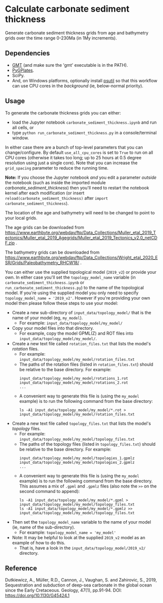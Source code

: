 # Calculate carbonate sediment thickness

Generate carbonate sediment thickness grids from age and bathymetry grids over the time range 0-230Ma (in 1My increments).

## Dependencies

- [GMT](https://www.generic-mapping-tools.org/download/) (and make sure the 'gmt' executable is in the PATH).
- [PyGPlates](https://www.gplates.org/docs/pygplates/pygplates_getting_started.html#installation).
- SciPy.
- And, on Windows platforms, optionally install [psutil](https://pypi.org/project/psutil/) so that this workflow can use CPU cores in the *background* (ie, below-normal priority).

## Usage

To generate the carbonate thickness grids you can either:

- load the Jupyter notebook `carbonate_sediment_thickness.ipynb` and run all cells, or
- type `python run_carbonate_sediment_thickness.py` in a console/terminal window.

In either case there are a bunch of top-level parameters that you can change/configure.
By default `use_all_cpu_cores` is set to `True` to run on all CPU cores
(otherwise it takes too long; up to 25 hours at 0.5 degree resolution using just a single core).
Note that you can increase the `grid_spacing` parameter to reduce the running time.

**Note:** If you choose the Jupyter notebook *and* you edit a parameter *outside* the notebook
(such as inside the imported module *carbonate_sediment_thickness*) then you'll need to restart the notebook kernel
after each modification (or insert `reload(carbonate_sediment_thickness)` after `import carbonate_sediment_thickness`).

The location of the age and bathymetry will need to be changed to point to your local grids.

The age grids can be downloaded from https://www.earthbyte.org/webdav/ftp/Data_Collections/Muller_etal_2019_Tectonics/Muller_etal_2019_Agegrids/Muller_etal_2019_Tectonics_v2.0_netCDF.zip .

The bathymetry grids can be downloaded from https://www.earthbyte.org/webdav/ftp/Data_Collections/Wright_etal_2020_ESR/Grids/Paleobathymetry_RHCW18/ .

You can either use the supplied topological model (`2019_v2`) or provide your own. In either case you'll set the `topology_model_name` variable (in `carbonate_sediment_thickness.ipynb` or `run_carbonate_sediment_thickness.py`) to the name of the topological model. If you're using the supplied model you only need to specify `topology_model_name = '2019_v2'`. However if you're providing your own model then please follow these steps to use your model:

- Create a new sub-directory of `input_data/topology_model/` that is the name of your model (eg, `my_model`).
  - For example: `input_data/topology_model/my_model/`
- Copy your model files into that directory.
  - For example, copy the model GPML(Z) and ROT files into `input_data/topology_model/my_model/`.
- Create a new text file called `rotation_files.txt` that lists the model's *rotation* files.
  - For example: `input_data/topology_model/my_model/rotation_files.txt`
  - The paths of the rotation files (listed in `rotation_files.txt`) should be relative to the base directory. For example:
    ```
    input_data/topology_model/my_model/rotations_1.rot
    input_data/topology_model/my_model/rotations_2.rot
    ...
    ```
  - A convenient way to generate this file is (using the `my_model` example) is to run the following command from the base directory:
    ```
    ls -A1 input_data/topology_model/my_model/*.rot > input_data/topology_model/my_model/rotation_files.txt
    ```
- Create a new text file called `topology_files.txt` that lists the model's *topology* files.
  - For example: `input_data/topology_model/my_model/topology_files.txt`
  - The paths of the topology files (listed in `topology_files.txt`) should be relative to the base directory. For example:
    ```
    input_data/topology_model/my_model/topologies_1.gpmlz
    input_data/topology_model/my_model/topologies_2.gpmlz
    ...
    ```
  - A convenient way to generate this file is (using the `my_model` example) is to run the following command from the base directory. This assumes a mix of `.gpml` and `.gpmlz` files (also note the `>>` on the second command to append):
    ```
    ls -A1 input_data/topology_model/my_model/*.gpml > input_data/topology_model/my_model/topology_files.txt
    ls -A1 input_data/topology_model/my_model/*.gpmlz >> input_data/topology_model/my_model/topology_files.txt
    ```
- Then set the `topology_model_name` variable  to the name of your model (ie, name of the sub-directory).
  - For example: `topology_model_name = 'my_model'`
- Note: It may be helpful to look at the supplied `2019_v2` model as an example of how to do this.
  - That is, have a look in the `input_data/topology_model/2019_v2/` directory.


## Reference

Dutkiewicz, A., Müller, R.D., Cannon, J., Vaughan, S. and Zahirovic, S., 2019, Sequestration and subduction of deep-sea carbonate in the global ocean since the Early Cretaceous. Geology, 47(1), pp.91-94. DOI:  https://doi.org/10.1130/G45424.1

